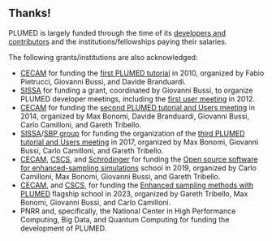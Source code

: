 Thanks!
-----------------------------

PLUMED is largely funded through the time of its [developers and contributors](/people) and the institutions/fellowships paying their salaries.

The following grants/institutions are also acknowledged:
- [CECAM](http://www.cecam.org) for funding the [first PLUMED tutorial](https://www.cecam.org/workshop-details/free-energy-calculations-with-plumed-864) in 2010, organized by Fabio Pietrucci, Giovanni Bussi, and Davide Branduardi.
- [SISSA](http://www.sissa.it) for funding a grant, coordinated by Giovanni Bussi, to organize PLUMED developer meetings, including the
  [first user meeting](http://sites.google.com/site/plumedmeeting/program) in 2012.
- [CECAM](http://www.cecam.org) for funding the
  [second PLUMED tutorial and Users meeting](https://www.cecam.org/workshop-details/enhancing-molecular-simulations-with-plumed-539) in 2014,
   organized by Max Bonomi, Davide Branduardi, Giovanni Bussi, Carlo Camilloni, and Gareth Tribello.
- [SISSA](http://www.sissa.it)/[SBP group](http://www.sissa.it/sbp) for funding the organization of the
  [third PLUMED tutorial and Users meeting](http://sites.google.com/view/plumed-meeting-2017/home) in 2017, organized by Max Bonomi, Giovanni Bussi, Carlo Camilloni, and Gareth Tribello.
- [CECAM](http://www.cecam.org), [CSCS](https://www.cscs.ch), and [Schrödinger](https://www.schrodinger.com) for funding the [Open source software for enhanced-sampling simulations](https://www.cecam.org/workshop-details/open-source-software-for-enhanced-sampling-simulations-118/) school in 2019, organized by Carlo Camilloni, Max Bonomi, Giovanni Bussi, and Gareth Tribello.
- [CECAM](http://www.cecam.org), and [CSCS](https://www.cscs.ch), for funding the [Enhanced sampling methods with PLUMED](https://www.cecam.org/workshop-details/enhanced-sampling-methods-with-plumed-1200) flagship school in 2023, organized by Gareth Tribello, Max Bonomi, Giovanni Bussi, and Carlo Camilloni.
- PNRR and, specifically, the National Center in High Performance Computing, Big Data, and Quantum Computing for funding the development of PLUMED.
